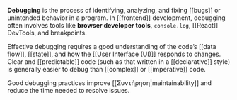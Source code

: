 **Debugging** is the process of identifying, analyzing, and fixing [[bugs]] or unintended behavior in a program. In [[frontend]] development, debugging often involves tools like **browser developer tools**, `console.log`, [[React]] DevTools, and breakpoints.

Effective debugging requires a good understanding of the code’s [[data flow]], [[state]], and how the [[User Interface (UI)]] responds to changes. Clear and [[predictable]] code (such as that written in a [[declarative]] style) is generally easier to debug than [[complex]] or [[imperative]] code.

Good debugging practices improve [[Συντήρηση|maintainability]] and reduce the time needed to resolve issues.